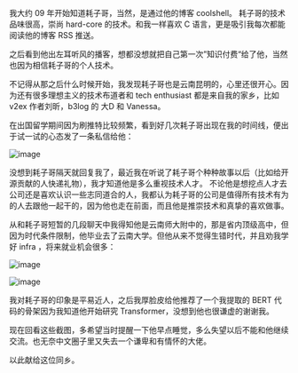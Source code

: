 我大约 09 年开始知道耗子哥，当然，是通过他的博客 coolshell。 
耗子哥的技术品味很高，崇尚 hard-core 的技术。和我一样喜欢 C 语言，更是吸引我每次都能阅读他的博客 RSS 推送。

之后看到他出左耳听风的播客，想都没想就把自己第一次”知识付费“给了他，当然也因为相信耗子哥的个人技术。

不记得从那之后什么时候开始，我发现耗子哥也是云南昆明的，心里还很开心。因为还有很多理想主义的技术布道者和 tech enthusiast 都是来自我的家乡，比如 v2ex 作者刘昕，b3log 的 大D 和 Vanessa。

在出国留学期间因为刷推特比较频繁，看到好几次耗子哥出现在我的时间线，便出于试一试的心态发了一条私信给他：

![image](https://github.com/w32zhong/Remembering-Haoel/assets/1407530/55500fd4-029b-4f1e-852d-7215a0e0d4d9)

没想到耗子哥隔天就回复我了，最近我在听说了耗子哥个种种故事以后（比如给开源贡献的人快递礼物），我才知道他是多么重视技术人才。
不论他是想挖点人才去公司还是喜欢认识一些志同道合的人，我都认为耗子哥的公司是值得所有技术有为的人去跟他一起干的，因为他也走在前面，而且他是推崇技术和真挚的喜欢做事。

从和耗子哥短暂的几段聊天中我得知他是云南师大附中的，那是省内顶级高中，但因为时代条件限制，他毕业去了云南大学。但他从来不觉得生错时代，并且劝我学好 infra ，将来就业机会很多：

![image](https://github.com/w32zhong/Remembering-Haoel/assets/1407530/58660659-afd1-4b10-85c1-0fce6ebfb08e)

![image](https://github.com/w32zhong/Remembering-Haoel/assets/1407530/6d4987bf-b106-4a1f-854e-8d8d3881e7d4)

我对耗子哥的印象是平易近人，之后我厚脸皮给他推荐了一个我提取的 BERT 代码的骨架因为我知道他开始研究 Transformer，没想到他也很谦虚的谢谢我。

现在回看这些截图，多希望当时提醒一下他早点睡觉，多么失望以后不能和他继续交流。也无奈中文圈子里又失去一个谦卑和有情怀的大佬。

以此献给这位同乡。
